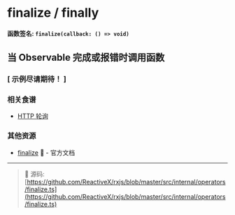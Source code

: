 # finalize / finally

#### 函数签名: `finalize(callback: () => void)`

## 当 Observable 完成或报错时调用函数

### [ 示例尽请期待！ ]

### 相关食谱

* [HTTP 轮询](../../recipes/http-polling.md)

### 其他资源

* [finalize](http://cn.rx.js.org/class/es6/Observable.js~Observable.html#instance-method-finalize)
  :newspaper: - 官方文档

---

> :file_folder: 源码:
> [https://github.com/ReactiveX/rxjs/blob/master/src/internal/operators/finalize.ts](https://github.com/ReactiveX/rxjs/blob/master/src/internal/operators/finalize.ts)
